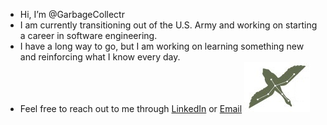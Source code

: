- Hi, I’m @GarbageCollectr
- I am currently transitioning out of the U.S. Army and working on starting a career in software engineering.
- I have a long way to go, but I am working on learning something new and reinforcing what I know every day.
- Feel free to reach out to me through [LinkedIn](https://www.linkedin.com/in/alex-werner/) or [Email](mailto:alex.d.werner@outlook.com)
![flying sawn](e-mail-signature-logo.jpg)
<!---
GarbageCollectr/GarbageCollectr is a ✨ special ✨ repository because its `README.md` (this file) appears on your GitHub profile.
You can click the Preview link to take a look at your changes.
--->
